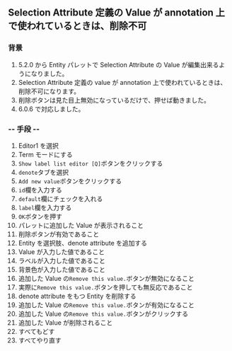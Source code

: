 ## Selection Attribute 定義の Value が annotation 上で使われているときは、削除不可

### 背景

1.  5.2.0 から Entity パレットで Selection Attribute の Value が編集出来るようになりました。
2.  Selection Attribute 定義の value が annotation 上で使われているときは、削除不可になります。
3.  削除ボタンは見た目上無効になっているだけで、押せば動きました。
4.  6.0.6 で対応しました。

### -- 手段 --

1.  Editor1 を選択
2.  Term モードにする
3.  `Show label list editor [Q]`ボタンをクリックする
4.  `denote`タブを選択
5.  `Add new value`ボタンをクリックする
6.  `id`欄を入力する
7.  `default`欄にチェックを入れる
8.  `label`欄を入力する
9.  `OK`ボタンを押す
10. パレットに追加した Value が表示されること
11. 削除ボタンが有効であること
12. Entity を選択肢、denote attribute を追加する
13. Value が入力した値であること
14. ラベルが入力した値であること
15. 背景色が入力した値であること
16. 追加した Value の`Remove this value.`ボタンが無効になること
17. 実際に`Remove this value.`ボタンを押しても無反応であること
18. denote attribute をもつ Entity を削除する
19. 追加した Value の`Remove this value.`ボタンが有効になること
20. 追加した Value の`Remove this value.`ボタンがクリックする
21. 追加した Value が削除されること
22. すべてもどす
23. すべてやり直す
